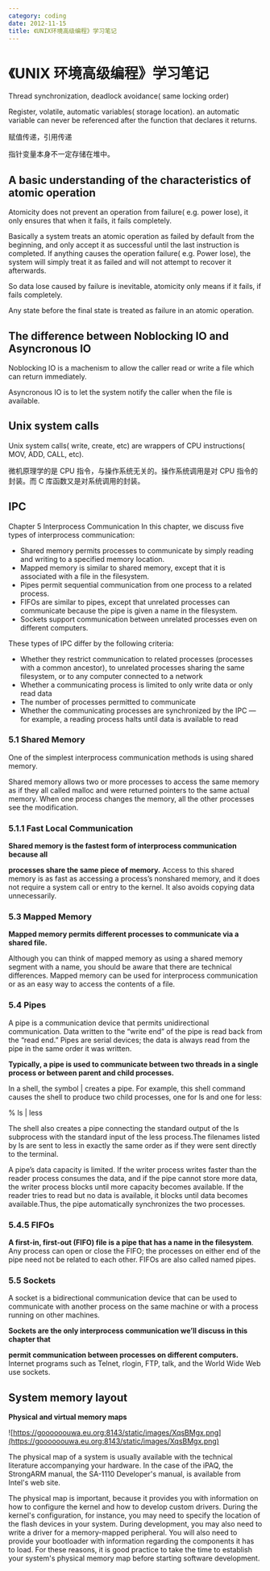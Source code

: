 ```yaml
---
category: coding
date: 2012-11-15
title: 《UNIX环境高级编程》学习笔记
---
```


# 《UNIX 环境高级编程》学习笔记

Thread synchronization, deadlock avoidance( same locking order)

Register, volatile, automatic variables( storage location). an automatic variable can never be referenced after the function that declares it returns.

赋值传递，引用传递

指针变量本身不一定存储在堆中。

## A basic understanding of the characteristics of atomic operation

Atomicity does not prevent an operation from failure( e.g. power lose), it only ensures that when it fails, it fails completely.

Basically a system treats an atomic operation as failed by default from the beginning, and only accept it as successful until the last instruction is completed. If anything causes the operation failure( e.g. Power lose), the system will simply treat it as failed and will not attempt to recover it afterwards.

So data lose caused by failure is inevitable, atomicity only means if it fails, if fails completely.

Any state before the final state is treated as failure in an atomic operation.

## The difference between Noblocking IO and Asyncronous IO

Noblocking IO is a machenism to allow the caller read or write a file which can return immediately.

Asyncronous IO is to let the system notify the caller when the file is available.

## Unix system calls

Unix system calls( write, create, etc) are wrappers of CPU instructions( MOV, ADD, CALL, etc).

微机原理学的是 CPU 指令，与操作系统无关的。操作系统调用是对 CPU 指令的封装。而 C 库函数又是对系统调用的封装。

## IPC

Chapter 5 Interprocess Communication
In this chapter, we discuss five types of interprocess communication:

- Shared memory permits processes to communicate by simply reading and writing to a specified memory location.
- Mapped memory is similar to shared memory, except that it is associated with a file in the filesystem.
- Pipes permit sequential communication from one process to a related process.
- FIFOs are similar to pipes, except that unrelated processes can communicate because the pipe is given a name in the filesystem.
- Sockets support communication between unrelated processes even on different computers.

These types of IPC differ by the following criteria:

- Whether they restrict communication to related processes (processes with a common ancestor), to unrelated processes sharing the same filesystem, or to any computer connected to a network
- Whether a communicating process is limited to only write data or only read data
- The number of processes permitted to communicate
- Whether the communicating processes are synchronized by the IPC — for example, a reading process halts until data is available to read

### 5.1 Shared Memory

One of the simplest interprocess communication methods is using shared memory.

Shared memory allows two or more processes to access the same memory as if they all called malloc and were returned pointers to the same actual memory. When one process changes the memory, all the other processes see the modification.

### 5.1.1 Fast Local Communication

**Shared memory is the fastest form of interprocess communication because all**

**processes share the same piece of memory.** Access to this shared memory is as fast as accessing a process’s nonshared memory, and it does not require a system call or entry to the kernel. It also avoids copying data unnecessarily.

### 5.3 Mapped Memory

**Mapped memory permits different processes to communicate via a shared file.**

Although you can think of mapped memory as using a shared memory segment with a name, you should be aware that there are technical differences. Mapped memory can be used for interprocess communication or as an easy way to access the contents of a file.

### 5.4 Pipes

A pipe is a communication device that permits unidirectional communication. Data written to the “write end” of the pipe is read back from the “read end.” Pipes are serial devices; the data is always read from the pipe in the same order it was written.

**Typically, a pipe is used to communicate between two threads in a single process or between parent and child processes.**

In a shell, the symbol | creates a pipe. For example, this shell command causes the shell to produce two child processes, one for ls and one for less:

% ls | less

The shell also creates a pipe connecting the standard output of the ls subprocess with the standard input of the less process.The filenames listed by ls are sent to less in exactly the same order as if they were sent directly to the terminal.

A pipe’s data capacity is limited. If the writer process writes faster than the reader process consumes the data, and if the pipe cannot store more data, the writer process blocks until more capacity becomes available. If the reader tries to read but no data is available, it blocks until data becomes available.Thus, the pipe automatically synchronizes the two processes.

### 5.4.5 FIFOs

**A first-in, first-out (FIFO) file is a pipe that has a name in the filesystem**. Any process can open or close the FIFO; the processes on either end of the pipe need not be related to each other. FIFOs are also called named pipes.

### 5.5 Sockets

A socket is a bidirectional communication device that can be used to communicate with another process on the same machine or with a process running on other machines.

**Sockets are the only interprocess communication we’ll discuss in this chapter that**

**permit communication between processes on different computers.** Internet programs such as Telnet, rlogin, FTP, talk, and the World Wide Web use sockets.

## System memory layout

**Physical and virtual memory maps**

![https://goooooouwa.eu.org:8143/static/images/XqsBMgx.png](https://goooooouwa.eu.org:8143/static/images/XqsBMgx.png)

The physical map of a system is usually available with the technical literature accompanying your hardware. In the case of the iPAQ, the StrongARM manual, the SA-1110 Developer's manual, is available from Intel's web site.

The physical map is important, because it provides you with information on how to configure the kernel and how to develop custom drivers. During the kernel's configuration, for instance, you may need to specify the location of the flash devices in your system. During development, you may also need to write a driver for a memory-mapped peripheral. You will also need to provide your bootloader with information regarding the components it has to load. For these reasons, it is good practice to take the time to establish your system's physical memory map before starting software development.
